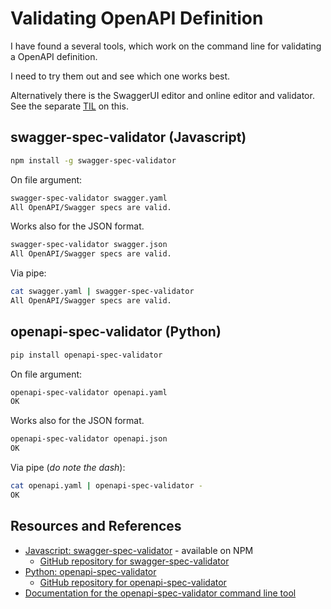# Validating OpenAPI Definition

I have found a several tools, which work on the command line for validating a OpenAPI definition.

I need to try them out and see which one works best.

Alternatively there is the SwaggerUI editor and online editor and validator. See the separate [TIL](../swagger/edit_and_validate.md) on this.

## swagger-spec-validator (Javascript)

```bash
npm install -g swagger-spec-validator
```

On file argument:

```bash
swagger-spec-validator swagger.yaml
All OpenAPI/Swagger specs are valid.
```

Works also for the JSON format.

```bash
swagger-spec-validator swagger.json
All OpenAPI/Swagger specs are valid.
```

Via pipe:

```bash
cat swagger.yaml | swagger-spec-validator
All OpenAPI/Swagger specs are valid.
```

## openapi-spec-validator (Python)

```bash
pip install openapi-spec-validator
```

On file argument:

```bash
openapi-spec-validator openapi.yaml
OK
```

Works also for the JSON format.

```bash
openapi-spec-validator openapi.json
OK
```

Via pipe (_do note the dash_):

```bash
cat openapi.yaml | openapi-spec-validator -
OK
```

## Resources and References

- [Javascript: swagger-spec-validator](https://www.npmjs.com/package/swagger-spec-validator) - available on NPM
  - [GitHub repository for swagger-spec-validator](https://github.com/kevinoid/swagger-spec-validator)
- [Python: openapi-spec-validator](https://pypi.org/project/openapi-spec-validator/)
  - [GitHub repository for openapi-spec-validator](https://github.com/python-openapi/openapi-spec-validator)
- [Documentation for the openapi-spec-validator command line tool](https://openapi-spec-validator.readthedocs.io/en/latest/usage.html#command-line-tool)

